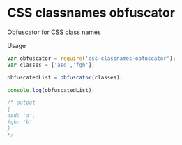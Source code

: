 # CSS classnames obfuscator
Obfuscator for CSS class names

Usage
```javascript
var obfuscator = require('css-classnames-obfuscator');
var classes = ['asd','fgh'];

obfuscatedList = obfuscator(classes);

console.log(obfuscatedList);

/* output
{
asd: 'a',
fgh: 'b'
}
*/
```
